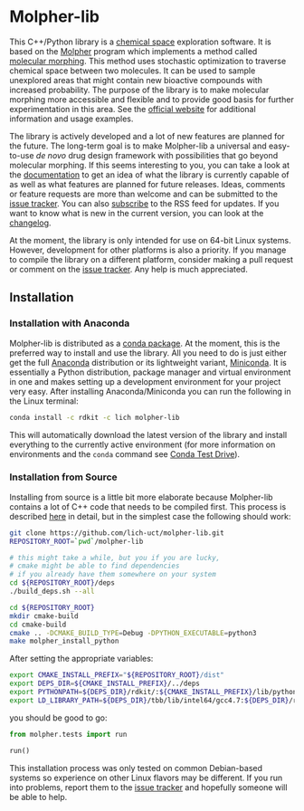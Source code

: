 # Molpher-lib

This C++/Python library is a [chemical space](https://en.wikipedia.org/wiki/Chemical_space) exploration software. It is based on the [Molpher](https://github.com/siret/molpher) program which implements a method called [molecular morphing](http://www.ncbi.nlm.nih.gov/pubmed/24655571). This method uses stochastic optimization to traverse chemical space between two molecules. It can be used to sample unexplored areas that might contain new bioactive compounds with increased probability. The purpose of the library is to make molecular morphing more accessible and flexible and to provide good basis for further experimentation in this area. See the [official website](https://lich-uct.github.io/molpher-lib/) for additional information and usage examples.

The library is actively developed and a lot of new features are planned for the future. The long-term goal is to make Molpher-lib a universal and easy-to-use *de novo* drug design framework with possibilities that go beyond molecular morphing. If this seems interesting to you, you can take a look at the [documentation](https://lich-uct.github.io/molpher-lib/latest/) to get an idea of what the library is currently capable of as well as what features are planned for future releases. Ideas, comments or feature requests are more than welcome and can be submitted to the [issue tracker](https://github.com/lich-uct/molpher-lib/issues). You can also [subscribe](https://github.com/lich-uct/molpher-lib/commits/master.atom) to the RSS feed for updates. If you want to know what is new in the current version, you can look at the [changelog](CHANGELOG.md).

At the moment, the library is only intended for use on 64-bit Linux systems. However, development for other platforms is also a priority. If you manage to compile the library on a different platform, consider making a pull request or comment on the [issue tracker](https://github.com/lich-uct/molpher-lib/issues). Any help is much appreciated.

## Installation

### Installation with Anaconda

Molpher-lib is distributed as a [conda package](https://anaconda.org/lich/molpher-lib). At the moment, this is the preferred way to install and use the library. All you need to do is just either get the full [Anaconda](https://www.continuum.io/downloads) distribution or its lightweight variant, [Miniconda](http://conda.pydata.org/miniconda.html). It is essentially a Python distribution, package manager and virtual environment in one and makes setting up a development environment for your project very easy. After installing Anaconda/Miniconda you can run the following in the Linux terminal:

```bash
conda install -c rdkit -c lich molpher-lib
```

This will automatically download the latest version of the library and install everything to the currently active environment (for more information on environments and the `conda` command see [Conda Test Drive](http://conda.pydata.org/docs/test-drive.html)).

### Installation from Source

Installing from source is a little bit more elaborate because Molpher-lib contains a lot of C++ code that needs to be compiled first. This process is described [here](https://lich-uct.github.io/molpher-lib/latest/usage/installation.html#building-and-installing-from-source-linux) in detail, but in the simplest case the following should work:

```bash
git clone https://github.com/lich-uct/molpher-lib.git
REPOSITORY_ROOT=`pwd`/molpher-lib

# this might take a while, but you if you are lucky, 
# cmake might be able to find dependencies 
# if you already have them somewhere on your system
cd ${REPOSITORY_ROOT}/deps
./build_deps.sh --all

cd ${REPOSITORY_ROOT}
mkdir cmake-build
cd cmake-build
cmake .. -DCMAKE_BUILD_TYPE=Debug -DPYTHON_EXECUTABLE=python3
make molpher_install_python
```

After setting the appropriate variables:

```bash
export CMAKE_INSTALL_PREFIX="${REPOSITORY_ROOT}/dist"
export DEPS_DIR=${CMAKE_INSTALL_PREFIX}/../deps
export PYTHONPATH=${DEPS_DIR}/rdkit/:${CMAKE_INSTALL_PREFIX}/lib/python3.5/site-packages
export LD_LIBRARY_PATH=${DEPS_DIR}/tbb/lib/intel64/gcc4.7:${DEPS_DIR}/rdkit/lib/:${DEPS_DIR}/boost/stage/lib:${CMAKE_INSTALL_PREFIX}/lib
```

you should be good to go:

```python
from molpher.tests import run

run()
```

This installation process was only tested on common Debian-based systems so experience on other Linux flavors may be different. If you run into problems, report them to the [issue tracker](https://github.com/lich-uct/molpher-lib/issues) and hopefully someone will be able to help.
